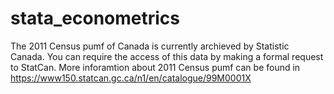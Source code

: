 # stata_econometrics

The 2011 Census pumf of Canada is currently archieved by Statistic Canada.
You can require the access of this data by making a formal request to StatCan.
More inforamtion about 2011 Census pumf can be found in <https://www150.statcan.gc.ca/n1/en/catalogue/99M0001X>
